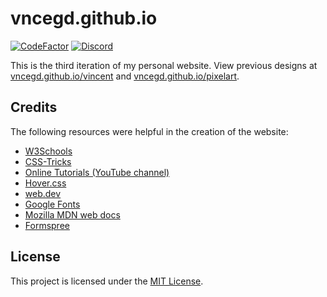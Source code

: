 # vncegd.github.io
[![CodeFactor](https://www.codefactor.io/repository/github/vncegd/vncegd.github.io/badge)](https://www.codefactor.io/repository/github/vncegd/vncegd.github.io)
[![Discord](https://discordapp.com/api/guilds/679031569473732732/widget.png?style=shield)](https://discord.gg/daZUt2d)

This is the third iteration of my personal website.
View previous designs at [vncegd.github.io/vincent](https://vncegd.github.io/vincent) and [vncegd.github.io/pixelart](https://vncegd.github.io/pixelart).

## Credits

The following resources were helpful in the creation of the website:

* [W3Schools](https://www.w3schools.com/)
* [CSS-Tricks](https://css-tricks.com/)
* [Online Tutorials (YouTube channel)](https://www.youtube.com/channel/UCbwXnUipZsLfUckBPsC7Jog)
* [Hover.css](http://ianlunn.github.io/Hover/)
* [web.dev](https://web.dev/)
* [Google Fonts](https://fonts.google.com/)
* [Mozilla MDN web docs](https://developer.mozilla.org/)
* [Formspree](https://formspree.io/)

## License
This project is licensed under the [MIT License](LICENSE).
